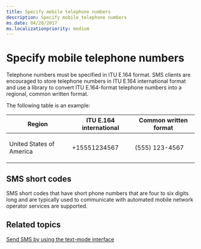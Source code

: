 ```yaml
---
title: Specify mobile telephone numbers
description: Specify mobile telephone numbers
ms.date: 04/20/2017
ms.localizationpriority: medium
---
```


# Specify mobile telephone numbers


Telephone numbers must be specified in ITU E.164 format. SMS clients are encouraged to store telephone numbers in ITU E.164 international format and use a library to convert ITU E.164-format telephone numbers into a regional, common written format.

The following table is an example:

<table>
<colgroup>
<col width="33%" />
<col width="33%" />
<col width="33%" />
</colgroup>
<thead>
<tr class="header">
<th>Region</th>
<th>ITU E.164 international</th>
<th>Common written format</th>
</tr>
</thead>
<tbody>
<tr class="odd">
<td><p>United States of America</p></td>
<td><p>+15551234567</p></td>
<td><p>(555) 123-4567</p></td>
</tr>
</tbody>
</table>

 

## <span id="SMS_short_codes"></span><span id="sms_short_codes"></span><span id="SMS_SHORT_CODES"></span>SMS short codes


SMS short codes that have short phone numbers that are four to six digits long and are typically used to communicate with automated mobile network operator services are supported.

## <span id="related_topics"></span>Related topics


[Send SMS by using the text-mode interface](calculate-characters-and-segments-of-a-draft-sms.md)

 

 






